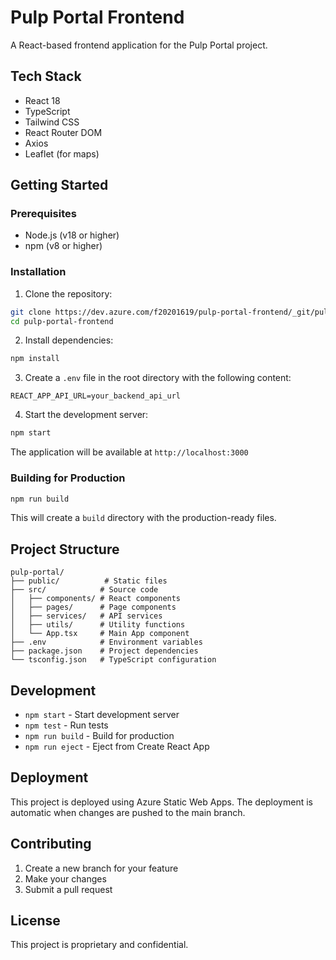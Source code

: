 # Pulp Portal Frontend

A React-based frontend application for the Pulp Portal project.

## Tech Stack

- React 18
- TypeScript
- Tailwind CSS
- React Router DOM
- Axios
- Leaflet (for maps)

## Getting Started

### Prerequisites

- Node.js (v18 or higher)
- npm (v8 or higher)

### Installation

1. Clone the repository:

```bash
git clone https://dev.azure.com/f20201619/pulp-portal-frontend/_git/pulp-portal-frontend
cd pulp-portal-frontend
```

2. Install dependencies:

```bash
npm install
```

3. Create a `.env` file in the root directory with the following content:

```
REACT_APP_API_URL=your_backend_api_url
```

4. Start the development server:

```bash
npm start
```

The application will be available at `http://localhost:3000`

### Building for Production

```bash
npm run build
```

This will create a `build` directory with the production-ready files.

## Project Structure

```
pulp-portal/
├── public/          # Static files
├── src/            # Source code
│   ├── components/ # React components
│   ├── pages/      # Page components
│   ├── services/   # API services
│   ├── utils/      # Utility functions
│   └── App.tsx     # Main App component
├── .env            # Environment variables
├── package.json    # Project dependencies
└── tsconfig.json   # TypeScript configuration
```

## Development

- `npm start` - Start development server
- `npm test` - Run tests
- `npm run build` - Build for production
- `npm run eject` - Eject from Create React App

## Deployment

This project is deployed using Azure Static Web Apps. The deployment is automatic when changes are pushed to the main branch.

## Contributing

1. Create a new branch for your feature
2. Make your changes
3. Submit a pull request

## License

This project is proprietary and confidential.
